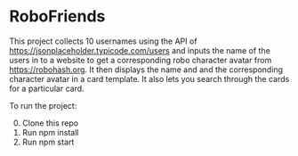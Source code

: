 # RoboFriends

This project collects 10 usernames using the API of https://jsonplaceholder.typicode.com/users and inputs the name of the users in to a website to get a corresponding robo character avatar from https://robohash.org. It then displays the name and and the corresponding character avatar in a card template. It also lets you search through the cards for a particular card.

To run the project:

0.	Clone this repo
1.	Run npm install
2.	Run npm start

